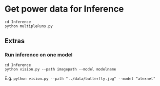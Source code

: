 # Get power data for Inference

`cd Inference`  
`python multipleRuns.py`

## Extras

### Run inference on one model

`cd Inference`  
`python vision.py --path imagepath --model modelname`

E.g. `python vision.py --path "../data/butterfly.jpg" --model "alexnet"`
